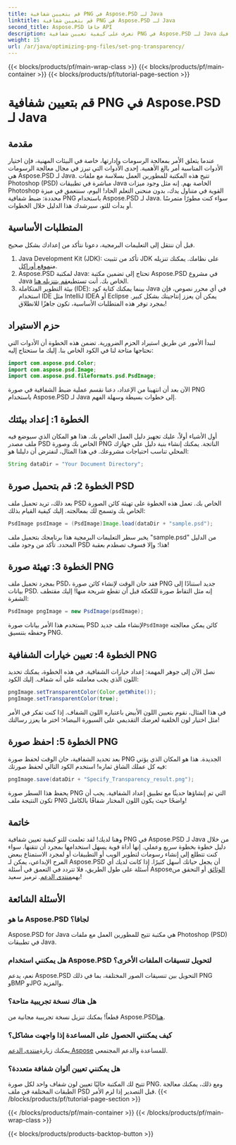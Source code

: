 ```yaml
---
title: قم بتعيين شفافية PNG في Aspose.PSD لـ Java
linktitle: قم بتعيين شفافية PNG في Aspose.PSD لـ Java
second_title: Aspose.PSD جافا API
description: تعرف على كيفية تعيين شفافية PNG في Aspose.PSD لـ Java من خلال برنامج تعليمي سهل خطوة بخطوة. مثالي للمطورين ومصممي الجرافيك.
weight: 15
url: /ar/java/optimizing-png-files/set-png-transparency/
---
```


{{< blocks/products/pf/main-wrap-class >}}
{{< blocks/products/pf/main-container >}}
{{< blocks/products/pf/tutorial-page-section >}}

# قم بتعيين شفافية PNG في Aspose.PSD لـ Java

## مقدمة
عندما يتعلق الأمر بمعالجة الرسومات وإدارتها، خاصة في البيئات المهنية، فإن اختيار الأدوات المناسبة أمر بالغ الأهمية. إحدى الأدوات التي تبرز في مجال معالجة الرسومات هي Aspose.PSD لـ Java. تتيح هذه المكتبة للمطورين العمل بسلاسة مع ملفات Photoshop (PSD) مباشرة في تطبيقات Java الخاصة بهم. إنه مثل وجود ميزات Photoshop القوية في متناول يدك، بدون منحنى التعلم الحاد! اليوم، سنتعمق في ميزة محددة: ضبط شفافية PNG باستخدام Aspose.PSD لـ Java. سواء كنت مطورًا متمرسًا أو بدأت للتو، سيرشدك هذا الدليل خلال الخطوات.
## المتطلبات الأساسية
قبل أن ننتقل إلى التعليمات البرمجية، دعونا نتأكد من إعدادك بشكل صحيح.
1.  Java Development Kit (JDK): تأكد من تثبيت JDK على نظامك. يمكنك تنزيله من[موقع أوراكل](https://www.oracle.com/java/technologies/javase-jdk11-downloads.html).
2.  Aspose.PSD لمكتبة Java: تحتاج إلى تضمين مكتبة Aspose.PSD في مشروع Java الخاص بك. أنت تستطيع[قم بتنزيله هنا](https://releases.aspose.com/psd/java/).
3. بيئة التطوير المتكاملة (IDE): بينما يمكنك كتابة كود Java في أي محرر نصوص، فإن استخدام IDE مثل IntelliJ IDEA أو Eclipse يمكن أن يعزز إنتاجيتك بشكل كبير.
بمجرد توفر هذه المتطلبات الأساسية، تكون جاهزًا للانطلاق!
## حزم الاستيراد
لنبدأ الأمور عن طريق استيراد الحزم الضرورية. تضمن هذه الخطوة أن الأدوات التي نحتاجها متاحة لنا في الكود الخاص بنا. إليك ما ستحتاج إليه:
```java
import com.aspose.psd.Color;
import com.aspose.psd.Image;
import com.aspose.psd.fileformats.psd.PsdImage;
```
الآن بعد أن انتهينا من الإعداد، دعنا نقسم عملية ضبط الشفافية في صورة PNG باستخدام Aspose.PSD لـ Java إلى خطوات بسيطة وسهلة الفهم.
## الخطوة 1: إعداد بيئتك
أول الأشياء أولاً، عليك تجهيز دليل العمل الخاص بك. هذا هو المكان الذي سيوضع فيه ملف مصدر PSD الخاص بك وصورة PNG الناتجة. يمكنك إنشاء بنية دليل على جهازك المحلي تناسب احتياجات مشروعك. في هذا المثال، لنفترض أن دليلنا هو:
```java
String dataDir = "Your Document Directory";
```
## الخطوة 2: قم بتحميل صورة PSD
بعد ذلك، تريد تحميل ملف PSD الخاص بك. تعمل هذه الخطوة على تهيئة كائن الصورة الخاص بك وتسمح لك بمعالجته. إليك كيفية القيام بذلك:
```java
PsdImage psdImage = (PsdImage)Image.load(dataDir + "sample.psd");
```
يخبر سطر التعليمات البرمجية هذا برنامجك بتحميل ملف "sample.psd" من الدليل المحدد. تأكد من وجود ملف PSD هذا؛ وإلا فسوف تصطدم بعقبة!
## الخطوة 3: تهيئة صورة PNG
بمجرد تحميل ملف PSD، فقد حان الوقت لإنشاء كائن صورة PNG جديد استنادًا إلى بيانات PSD. إنه مثل التقاط صورة للكعكة قبل أن تقطع شريحة منها! إليك مقتطف الشفرة:
```java
PsdImage pngImage = new PsdImage(psdImage);
```
 يستخدم هذا الأمر بيانات صورة PSD لإنشاء ملف جديد`PsdImage` كائن يمكن معالجته وحفظه بتنسيق PNG.
## الخطوة 4: تعيين خيارات الشفافية PNG
نصل الآن إلى جوهر المهمة: إعداد خيارات الشفافية. في هذه الخطوة، يمكنك تحديد اللون الذي يجب معاملته على أنه شفاف. إليك الكود:
```java
pngImage.setTransparentColor(Color.getWhite());
pngImage.setTransparentColor(true);
```
في هذا المثال، نقوم بتعيين اللون الأبيض باعتباره اللون الشفاف. إذا كنت تفكر في الأمر مثل اختيار لون الخلفية لعرضك التقديمي على السبورة البيضاء؛ اختر ما يعزز رسالتك!
## الخطوة 5: احفظ صورة PNG
بعد تحديد الشفافية، حان الوقت لحفظ صورة PNG الجديدة. هذا هو المكان الذي يؤتي فيه كل عملك الشاق ثماره! استخدم الكود التالي لحفظ صورتك:
```java
pngImage.save(dataDir + "Specify_Transparency_result.png");
```
يحفظ هذا السطر صورة PNG التي تم إنشاؤها حديثًا مع تطبيق إعداد الشفافية. يجب أن تكون النتيجة ملف PNG واضحًا حيث يكون اللون المختار شفافًا بالكامل!
## خاتمة
وهنا لديك! لقد تعلمت للتو كيفية تعيين شفافية PNG في Aspose.PSD لـ Java من خلال دليل خطوة بخطوة سريع وعملي. إنها أداة قوية يسهل استخدامها بمجرد أن تتقنها. سواء كنت تتطلع إلى إنشاء رسومات لتطوير الويب أو التطبيقات أو لمجرد الاستمتاع ببعض المرح الإبداعي، يمكن لـ Aspose.PSD أن يجعل حياتك أسهل كثيرًا.
 إذا كانت لديك أي أسئلة على طول الطريق، فلا تتردد في التعمق في أسئلة Aspose[الوثائق](https://reference.aspose.com/psd/java/) أو التحقق من بهم[منتدى الدعم](https://forum.aspose.com/c/psd/34). ترميز سعيد!
## الأسئلة الشائعة
### ما هو Aspose.PSD لجافا؟
Aspose.PSD for Java هي مكتبة تتيح للمطورين العمل مع ملفات Photoshop (PSD) في تطبيقات Java.
### هل يمكنني استخدام Aspose.PSD لتحويل تنسيقات الملفات الأخرى؟
نعم، يدعم Aspose.PSD التحويل بين تنسيقات الصور المختلفة، بما في ذلك PNG وBMP وJPG والمزيد.
### هل هناك نسخة تجريبية متاحة؟
قطعاً! يمكنك تنزيل نسخة تجريبية مجانية من Aspose.PSD[هنا](https://releases.aspose.com/).
### كيف يمكنني الحصول على المساعدة إذا واجهت مشاكل؟
 يمكنك زيارة[منتدى الدعم Aspose](https://forum.aspose.com/c/psd/34) للمساعدة والدعم المجتمعي.
### هل يمكنني تعيين ألوان شفافة متعددة؟
تتيح لك المكتبة حاليًا تعيين لون شفاف واحد لكل صورة PNG. ومع ذلك، يمكنك معالجة الطبقات المختلفة في ملف PSD قبل التصدير إذا لزم الأمر.
{{< /blocks/products/pf/tutorial-page-section >}}

{{< /blocks/products/pf/main-container >}}
{{< /blocks/products/pf/main-wrap-class >}}

{{< blocks/products/products-backtop-button >}}
